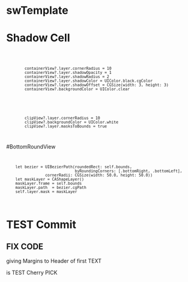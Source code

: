 # swTemplate
# Shadow Cell
<code>
            
            containerView?.layer.cornerRadius = 10
            containerView?.layer.shadowOpacity = 1
            containerView?.layer.shadowRadius = 2
            containerView?.layer.shadowColor = UIColor.black.cgColor
            containerView?.layer.shadowOffset = CGSize(width: 3, height: 3)
            containerView?.backgroundColor = UIColor.clear
</code>

<code>
            
            clipView?.layer.cornerRadius = 10
            clipView?.backgroundColor = UIColor.white
            clipView?.layer.masksToBounds = true
</code>

#BottomRoundView
<code>
            
        let bezier = UIBezierPath(roundedRect: self.bounds,
                                  byRoundingCorners: [.bottomRight, .bottomLeft],
                     cornerRadii: CGSize(width: 50.0, height: 50.0))
        let maskLayer = CAShapeLayer()
        maskLayer.frame = self.bounds
        maskLayer.path  = bezier.cgPath
        self.layer.mask = maskLayer
</code>

# TEST Commit
## FIX CODE
giving Margins to Header of first TEXT 

is TEST Cherry PICK

